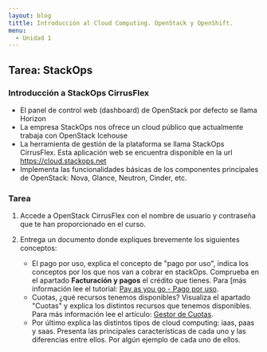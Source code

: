 ```yaml
---
layout: blog
tittle: Introducción al Cloud Computing. OpenStack y OpenShift.
menu:
  - Unidad 1
---
```

## Tarea: StackOps


### Introducción a StackOps CirrusFlex

* El panel de control web (dashboard) de OpenStack por defecto se llama Horizon
* La empresa StackOps nos ofrece un cloud público que actualmente trabaja con OpenStack Icehouse
* La herramienta de gestión de la plataforma se llama StackOps CirrusFlex. Esta aplicación web se encuentra disponible en la url https://cloud.stackops.net
* Implementa las funcionalidades básicas de los componentes principales de OpenStack: Nova, Glance, Neutron, Cinder, etc.

### Tarea

1. Accede a OpenStack CirrusFlex con el nombre de usuario y contraseña que te han proporcionado en el curso.
2. Entrega un documento donde expliques brevemente los siguientes conceptos:

	* El pago por uso, explica el concepto de "pago por uso", indica los conceptos por los que nos van a cobrar en stackOps. Comprueba en el apartado **Facturación y pagos** el crédito que tienes. Para [más información lee el tutorial: [Pay as you go - Pago por uso](https://docs.stackops.net/payasyougo-es.html).
	* Cuotas, ¿qué recursos tenemos disponibles? Visualiza el apartado "Cuotas" y explica los distintos recursos que tenemos disponibles. Para más información lee el artículo: [Gestor de Cuotas](https://docs.stackops.net/quotas-plugin-es.html).
	* Por último explica las distintos tipos de cloud computing: iaas, paas y saas. Presenta las principales características de cada uno y las diferencias entre ellos. Por algún ejemplo de cada uno de ellos.



